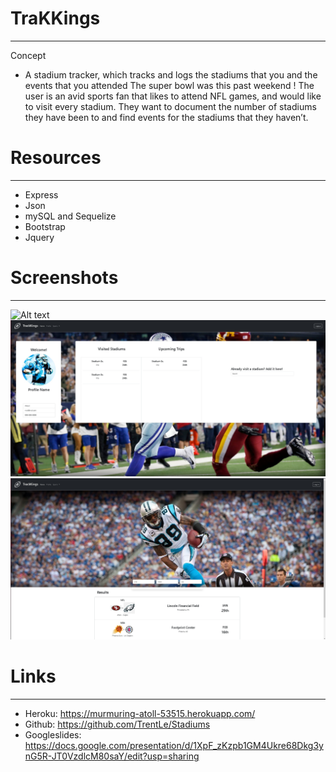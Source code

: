 # TraKKings
---
Concept
* A stadium tracker, which tracks and logs the stadiums that you and the events that you attended
The super bowl was this past weekend !
The user is an avid sports fan that likes to attend NFL games, and would like to visit every stadium. They want to document the number of stadiums they have been to and find events for the stadiums that they haven’t.

# Resources
---
* Express
* Json
* mySQL and Sequelize
* Bootstrap
* Jquery
# Screenshots
---
![Alt text](Markdown/screenshot.jpg)
![Alt text](screenshot2.jpg)
![Alt text](screenshot3.jpg)

# Links
---
- Heroku: 
    https://murmuring-atoll-53515.herokuapp.com/
- Github:
    https://github.com/TrentLe/Stadiums
- Googleslides:
    https://docs.google.com/presentation/d/1XpF_zKzpb1GM4Ukre68Dkg3ynG5R-JT0VzdlcM80saY/edit?usp=sharing
